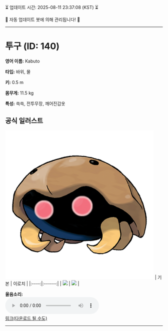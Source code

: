 
⏳ 업데이트 시간: 2025-08-11 23:37:08 (KST) ⏳

🤖 자동 업데이트 봇에 의해 관리됩니다! 🤖

---

# 투구 (ID: 140)
**영어 이름:** Kabuto

**타입:** 바위, 물

**키:** 0.5 m

**몸무게:** 11.5 kg

**특성:** 쓱쓱, 전투무장, 깨어진갑옷

## 공식 일러스트
![](https://raw.githubusercontent.com/PokeAPI/sprites/master/sprites/pokemon/other/official-artwork/140.png)
| 기본 | 이로치 |
|:----:|:------:|
| <img src="http://play.pokemonshowdown.com/sprites/ani/kabuto.gif" width="200"> | <img src="http://play.pokemonshowdown.com/sprites/ani-shiny/kabuto.gif" width="200"> |

**울음소리:**<br><audio controls src="https://raw.githubusercontent.com/PokeAPI/cries/main/cries/pokemon/latest/140.ogg"></audio><br> [링크(다운로드 될 수도)](https://raw.githubusercontent.com/PokeAPI/cries/main/cries/pokemon/latest/140.ogg)


---
